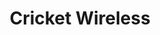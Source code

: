 ---
title: "Cricket Wireless"
url: /springfield/cricket-wireless-north-dirksen-parkway/
shop: mobile phone
---